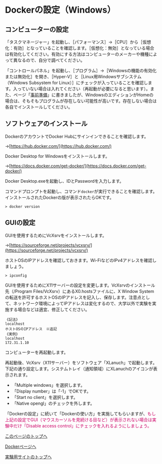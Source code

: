 # Dockerの設定（Windows）

## コンピューターの設定
「タスクマネージャー」を起動し、［パフォーマンス］→［CPU］から［仮想化：有効］となっていることを確認します。［仮想化：無効］となっている場合は有効化してください。有効にする方法はコンピューターのメーカーや機種によって異なるので、自分で調べてください。

「コントロールパネル」を起動し、［プログラム］→［Windowsの機能の有効化または無効化］を開き、［Hyper-V］と［Linux用Windowsサブシステム（Windows Subsystem for Linux）］にチェックが入っていることを確認します。入っていない場合は入れてください（再起動が必要になると思います）。また、ページ「[事前準備](https://stl-apu.github.io/laboratory_experiments/preparetion)」に書きましたが、WindowsのエディションがHomeの場合は、そもそもプログラムが存在しない可能性が高いです。存在しない場合は各自でインストールしてください。

## ソフトウェアのインストール
DockerのアカウントでDocker Hubにサインインできることを確認します。

→[https://hub.docker.com/](https://hub.docker.com/)

Docker Desktop for Windowsをインストールします。

→[https://docs.docker.com/get-docker/](https://docs.docker.com/get-docker/)

Docker Desktop.exeを起動し、IDとPasswordを入力します。

コマンドプロンプトを起動し、コマンド`docker`が実行できることを確認します。インストールされたDockerの版が表示されたらOKです。
```
> docker version
```

## GUIの設定
GUIを使用するためにVcXsrvをインストールします。

→[https://sourceforge.net/projects/vcxsrv/](https://sourceforge.net/projects/vcxsrv/)

ホストOSのIPアドレスを確認しておきます。Wi-FiなどのIPv4アドレスを確認しましょう。
```
> ipconfig
```

GUIを使用するためにX11サーバーの設定を変更します。VcXsrvのインストール先（/Program Files/VcXsrv）にあるX0.hostsファイルに、X Window Systemの転送を許可するホストOSのIPアドレスを記入し、保存します。注意点として、ネットワーク環境によってIPアドレスは変化するので、大学以外で実験を実施する場合などは適宜、修正してください。
```
《記法》
localhost
ホストOSのIPアドレス　※追記
《実例》
localhost
172.31.1.10
```

コンピューターを再起動します。

再起動後、VcXsrv（X11サーバー）をソフトウェア「XLanuch」で起動します。下記の通り設定します。システムトレイ（通知領域）にXLanuchのアイコンが表示されます。
- 「Multiple windows」を選択します。
- 「Display number」は「-1」でOKです。
- 「Start no client」を選択します。
- 「Native opengl」のチェックを外します。

「Dockerの設定」に続いて「Dockerの使い方」を実施してもらいますが、<span style="color: #CC0066;">もし上記の設定でGUI（マウスカーソルを見続ける目など）が表示されない場合は実験中だけ「Disable access control」にチェックを入れるようにしましょう。</span>

[このページのトップへ](#)

[Dockerページへ](https://stl-apu.github.io/laboratory_experiments/docker)

[実験用サイトのトップへ](https://stl-apu.github.io/laboratory_experiments/)
